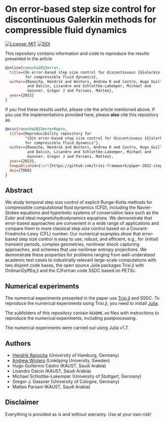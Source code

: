 # On error-based step size control for discontinuous Galerkin methods for compressible fluid dynamics

[![License: MIT](https://img.shields.io/badge/License-MIT-success.svg)](https://opensource.org/licenses/MIT)
[![DOI](https://zenodo.org/badge/DOI/TODO.svg)](https://doi.org/TODO)

This repository contains information and code to reproduce the results presented in the
article
```bibtex
@online{ranocha2022error,
  title={On error-based step size control for discontinuous {G}alerkin methods
         for compressible fluid dynamics},
  author={Ranocha, Hendrik and Winters, Andrew R and Castro, Hugo Guillermo
          and Dalcin, Lisandro and Schlottke-Lakemper, Michael and
          Gassner, Gregor J and Parsani, Matteo},
  year={2022}
}
```

If you find these results useful, please cite the article mentioned above. If you
use the implementations provided here, please **also** cite this repository as
```bibtex
@misc{ranocha2022errorRepro,
  title={Reproducibility repository for
         "{O}n error-based step size control for discontinuous {G}alerkin methods
         for compressible fluid dynamics"},
  author={Ranocha, Hendrik and Winters, Andrew R and Castro, Hugo Guillermo
          and Dalcin, Lisandro and Schlottke-Lakemper, Michael and
          Gassner, Gregor J and Parsani, Matteo},
  year={2022},
  howpublished={\url{https://github.com/trixi-framework/paper-2022-stepsize_control}},
  doi={TODO}
}
```


## Abstract

We study temporal step size control of explicit Runge-Kutta methods for
compressible computational fluid dynamics (CFD), including the Navier-Stokes
equations and hyperbolic systems of conservation laws such as the Euler and
ideal magnetohydrodynamics equations. We demonstrate that error-based approaches
are convenient in a wide range of applications and compare them to more classical
step size control based on a Courant-Friedrichs-Lewy (CFL) number. Our numerical
examples show that error-based step size control is easy to use, robust, and efficient,
e.g., for (initial) transient periods, complex geometries, nonlinear shock
capturing approaches, and schemes that use nonlinear entropy projections.
We demonstrate these properties for problems ranging from well-understood
academic test cases to industrially relevant large-scale computations with two
disjoint code bases, the open source Julia packages Trixi.jl with OrdinariDyffEq.jl
and the C/Fortran code SSDC based on PETSc.

## Numerical experiments

The numerical experiments presented in the paper use [Trixi.jl](https://github.com/trixi-framework/Trixi.jl)
and SSDC.
To reproduce the numerical experiments using Trixi.jl, you need to install
[Julia](https://julialang.org/).

The subfolders of this repository contain `README.md` files with instructions
to reproduce the numerical experiments, including postprocessing.

The numerical experiments were carried out using Julia v1.7.


## Authors

- [Hendrik Ranocha](https://ranocha.de) (University of Hamburg, Germany)
- [Andrew Winters](https://liu.se/en/employee/andwi94) (Linköping University, Sweden)
- Hugo Guillermo Castro (KAUST, Saudi Arabia)
- Lisandro Dalcin (KAUST, Saudi Arabia)
- Michael Schlottke-Lakemper (University of Stuttgart, Germany)
- Gregor J. Gassner (University of Cologne, Germany)
- Matteo Parsani (KAUST, Saudi Arabia)


## Disclaimer

Everything is provided as is and without warranty. Use at your own risk!
